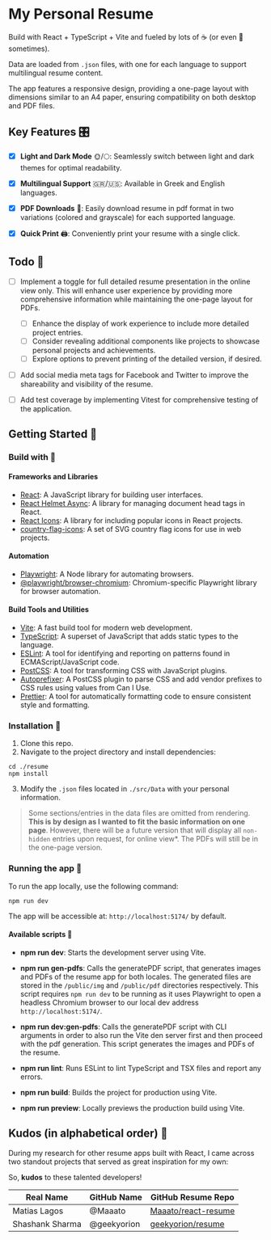# My Personal Resume

Build with React + TypeScript + Vite and fueled by lots of ☕ (or even 🍺 sometimes).

Data are loaded from `.json` files, with one for each language to support multilingual resume content.

The app features a responsive design, providing a one-page layout with dimensions similar to an A4 paper, ensuring compatibility on both desktop and PDF files.

## Key Features 🎛️

- [x] **Light and Dark Mode** 🌞/🌕: Seamlessly switch between light and dark themes for optimal readability.
- [x] **Multilingual Support** 🇬🇷/🇺🇸: Available in Greek and English languages.
- [x] **PDF Downloads** 📄: Easily download resume in pdf format in two variations (colored and grayscale) for each supported language.
- [x] **Quick Print** 🖨️: Conveniently print your resume with a single click.


## Todo 📝

- [ ] Implement a toggle for full detailed resume presentation in the online view only. This will enhance user experience by providing more comprehensive information while maintaining the one-page layout for PDFs.
  - [ ] Enhance the display of work experience to include more detailed project entries.
  - [ ] Consider revealing additional components like projects to showcase personal projects and achievements.
  - [ ] Explore options to prevent printing of the detailed version, if desired.
- [ ] Add social media meta tags for Facebook and Twitter to improve the shareability and visibility of the resume.
- [ ] Add test coverage by implementing Vitest for comprehensive testing of the application.


## Getting Started 🏁


### Build with 🧰

#### Frameworks and Libraries

- [React](https://github.com/facebook/react#readme): A JavaScript library for building user interfaces.
- [React Helmet Async](https://github.com/staylor/react-helmet-async#readme): A library for managing document head tags in React.
- [React Icons](https://react-icons.github.io/react-icons/): A library for including popular icons in React projects.
- [country-flag-icons](https://gitlab.com/catamphetamine/country-flag-icons#readme): A set of SVG country flag icons for use in web projects.


#### Automation

- [Playwright](https://playwright.dev/docs/library): A Node library for automating browsers.
- [@playwright/browser-chromium](https://playwright.dev/docs/library#key-differences): Chromium-specific Playwright library for browser automation.


#### Build Tools and Utilities

- [Vite](https://github.com/vitejs/vite#readme): A fast build tool for modern web development.
- [TypeScript](https://github.com/microsoft/TypeScript/#readme): A superset of JavaScript that adds static types to the language.
- [ESLint](https://github.com/eslint/eslint#readme): A tool for identifying and reporting on patterns found in ECMAScript/JavaScript code.
- [PostCSS](https://github.com/postcss/postcss#readme): A tool for transforming CSS with JavaScript plugins.
- [Autoprefixer](https://github.com/postcss/autoprefixer#readme): A PostCSS plugin to parse CSS and add vendor prefixes to CSS rules using values from Can I Use.
- [Prettier](https://github.com/prettier/prettier#readme): A tool for automatically formatting code to ensure consistent style and formatting.

### Installation 🚧

1. Clone this repo.
2. Navigate to the project directory and install dependencies:
  ```shell
  cd ./resume
  npm install
  ```
3. Modify the `.json` files located in `./src/Data` with your personal information.

> Some sections/entries in the data files are omitted from rendering. **This is by design as I wanted to fit the basic information on one page**. However, there will be a future version that will display all `non-hidden` entries upon request, for online view*. The PDFs will still be in the one-page version.


### Running the app 🚀

To run the app locally, use the following command:

```shell
npm run dev

```

The app will be accessible at: `http://localhost:5174/` by default.



#### Available scripts 🔧

- **npm run dev**: Starts the development server using Vite.

- **npm run gen-pdfs**: Calls the generatePDF script, that generates images and PDFs of the resume app for both locales. The generated files are stored in the `/public/img` and `/public/pdf` directories respectively. This script requires `npm run dev` to be running as it uses Playwright to open a headless Chromium browser to our local dev address `http://localhost:5174/`.

- **npm run dev:gen-pdfs**: Calls the generatePDF script with CLI arguments in order to also run the Vite den server first and then proceed with the pdf generation. This script generates the images and PDFs of the resume.

- **npm run lint**: Runs ESLint to lint TypeScript and TSX files and report any errors.

- **npm run build**: Builds the project for production using Vite.

- **npm run preview**: Locally previews the production build using Vite.


## Kudos (in alphabetical order) 🫡

During my research for other resume apps built with React, I came across two standout projects that served as great inspiration for my own:

So, **kudos** to these talented developers!

| Real Name       | GitHub Name | GitHub Resume Repo                                            |
|-----------------|-------------|---------------------------------------------------------------|
| Matias Lagos    | @Maaato     | [Maaato/react-resume](https://github.com/Maaato/react-resume) |
| Shashank Sharma | @geekyorion | [geekyorion/resume](https://github.com/geekyorion/resume)     |


